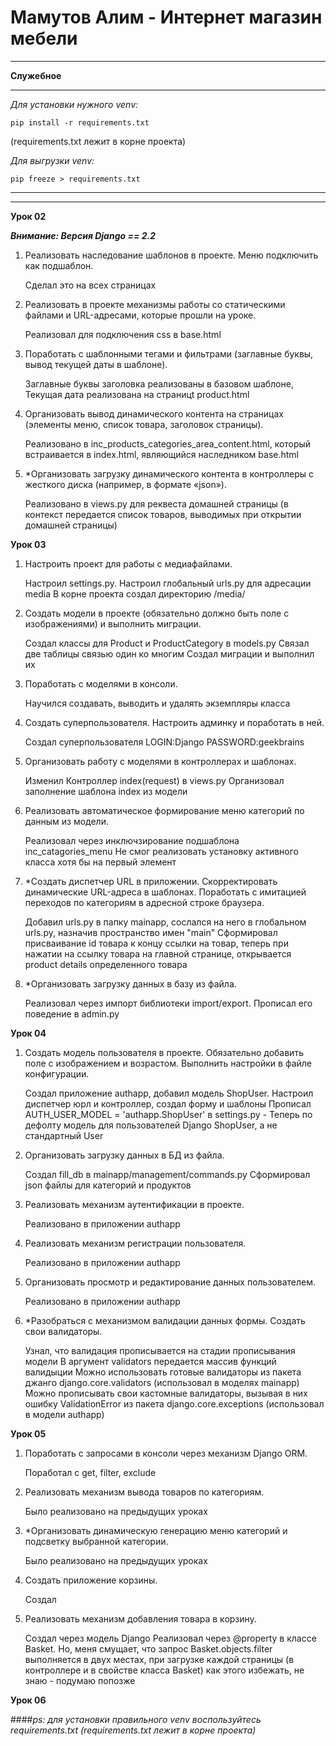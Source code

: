 # Мамутов Алим - Интернет магазин мебели
***
****Служебное****
***
*Для установки нужного venv:*
    
    pip install -r requirements.txt     
(requirements.txt лежит в корне проекта)

*Для выгрузки venv:*

    pip freeze > requirements.txt
***
***

**Урок 02**

_****Внимание: Версия Django == 2.2****_

1. Реализовать наследование шаблонов в проекте. Меню подключить как подшаблон.


    Сделал это на всех страницах

2. Реализовать в проекте механизмы работы со статическими файлами и URL-адресами, которые прошли на уроке.


    Реализовал для подключения css в base.html


3. Поработать с шаблонными тегами и фильтрами (заглавные буквы, вывод текущей даты в шаблоне).


    Заглавные буквы заголовка реализованы в базовом шаблоне, Текущая дата реализована на страницt product.html


4. Организовать вывод динамического контента на страницах (элементы меню, список товара, заголовок страницы).


    Реализовано в inc_products_categories_area_content.html, который встраивается в index.html, являющийся наследником  base.html

5. *Организовать загрузку динамического контента в контроллеры с жесткого диска (например, в формате «json»).


    Реализовано в views.py для реквеста домашней страницы (в контекст передается список товаров, выводимых при открытии домашней страницы)

**Урок 03**

1. Настроить проект для работы с медиафайлами.


    Настроил settings.py.
    Настроил глобальный urls.py для адресации media 
    В корне проекта создал директорию /media/


2. Создать модели в проекте (обязательно должно быть поле с изображениями) и выполнить миграции.


    Создал классы для Product и ProductCategory в models.py
    Связал две таблицы связью один ко многим
    Создал миграции и выполнил их

3. Поработать с моделями в консоли.


    Научился создавать, выводить и удалять экземпляры класса

4. Создать суперпользователя. Настроить админку и поработать в ней.


    Создал суперпользователя LOGIN:Django PASSWORD:geekbrains

5. Организовать работу с моделями в контроллерах и шаблонах.


    Изменил Контроллер index(request) в views.py
    Организовал заполнение шаблона index из модели

6. Реализовать автоматическое формирование меню категорий по данным из модели.


    Реализовал через инключзирование подшаблона inc_catagories_menu
    Не смог реализовать установку активного класса хотя бы на первый элемент


7. *Создать диспетчер URL в приложении. Скорректировать динамические URL-адреса в шаблонах. Поработать с имитацией переходов по категориям в адресной строке браузера.


    Добавил urls.py в папку mainapp, сослался на него в глобальном urls.py, назначив пространство имен "main"
    Сформировал присваивание id товара к концу ссылки на товар, теперь при нажатии на ссылку товара на главной странице, открывается product details определенного товара

8. *Организовать загрузку данных в базу из файла.


    Реализовал через импорт библиотеки import/export.
    Прописал его поведение в admin.py


**Урок 04**

1. Создать модель пользователя в проекте. Обязательно добавить поле с изображением и возрастом. 
   Выполнить настройки в файле конфигурации.
   
    
    Создал приложение authapp, добавил модель ShopUser. Настроил диспетчер юрл и контроллер, 
    создал форму и шаблоны
    Прописал AUTH_USER_MODEL = 'authapp.ShopUser' в settings.py - Теперь по дефолту модель 
    для пользователей Django ShopUser, а не стандартный User

2. Организовать загрузку данных в БД из файла.
   
    
    Создал fill_db в mainapp/management/commands.py
    Сформировал json файлы для категорий и продуктов

3. Реализовать механизм аутентификации в проекте.
   

      Реализовано в приложении authapp

4. Реализовать механизм регистрации пользователя.
      
      
      Реализовано в приложении authapp

5. Организовать просмотр и редактирование данных пользователем.
   

      Реализовано в приложении authapp

6. *Разобраться с механизмом валидации данных формы. Создать свои валидаторы.


      Узнал, что валидация прописывается на стадии прописывания модели
      В аргумент validators передается массив функций валидыции
      Можно использовать готовые валидаторы из пакета джанго django.core.validators (использовал в моделях mainapp)
      Можно прописывать свои кастомные валидаторы, вызывая в них ошибку ValidationError из пакета django.core.exceptions (использовал в модели authapp)


**Урок 05**

1. Поработать с запросами в консоли через механизм Django ORM.
   

      Поработал с get, filter, exclude


2. Реализовать механизм вывода товаров по категориям.
   

      Было реализовано на предыдущих уроках


3. *Организовать динамическую генерацию меню категорий и подсветку выбранной категории.


      Было реализовано на предыдущих уроках

4. Создать приложение корзины.
   
      
      Создал

5. Реализовать механизм добавления товара в корзину.


      Создал через модель Django
      Реализовал через @property в классе Basket. Но, меня смущает, что запрос Basket.objects.filter
      выполняется в двух местах, при загрузке каждой страницы (в контроллере и в свойстве класса Basket)
      как этого избежать, не знаю - подумаю попозже


**Урок 06**


####*ps:*
*для установки правильного venv воспользуйтесь requirements.txt (requirements.txt лежит в корне проекта)*